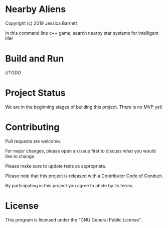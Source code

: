 # Nearby Aliens
Copyright (c) 2019 Jessica Barnett

In this command line c++ game, search nearby star systems for intelligent life!

# Build and Run
//TODO

# Project Status
We are in the beginning stages of building this project. There is no MVP yet!

# Contributing
Pull requests are welcome.

For major changes, please open an issue first to discuss what you would like to change.

Please make sure to update tests as appropriate.

Please note that this project is released with a Contributor Code of Conduct.

By participating in this project you agree to abide by its terms.

# License
This program is licensed under the "GNU General Public License".
